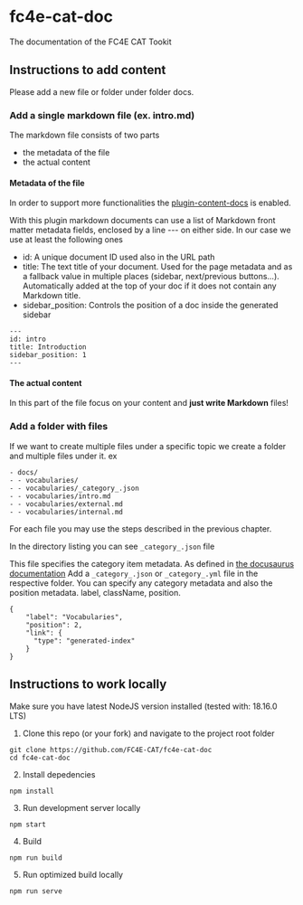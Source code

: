 # fc4e-cat-doc
The documentation of the FC4E CAT Tookit

## Instructions to add content

Please add a new file or folder under folder docs. 

### Add a single markdown file (ex. intro.md) 

The markdown file consists of two parts 

* the metadata of the file 
* the actual content

#### Metadata of the file 

In order to support more functionalities the [plugin-content-docs](https://docusaurus.io/docs/api/plugins/@docusaurus/plugin-content-docs) is enabled. 

With this plugin markdown documents can use a list of Markdown front matter metadata fields, enclosed by a line --- on either side.
In our case we use at least the following ones 

 - id: A unique document ID used also in the URL path	
 - title: The text title of your document. Used for the page metadata and as a fallback value in multiple places (sidebar, next/previous buttons...). Automatically added at the top of your doc if it does not contain any Markdown title.
- sidebar_position: Controls the position of a doc inside the generated sidebar
```
---
id: intro
title: Introduction
sidebar_position: 1
---
```

#### The actual content

In this part of the file focus on your content and **just write Markdown** files!

### Add a folder with files 

If we want to create multiple files under a specific topic we create a folder and multiple files under it. 
ex 

```
- docs/
- - vocabularies/
- - vocabularies/_category_.json
- - vocabularies/intro.md 
- - vocabularies/external.md 
- - vocabularies/internal.md 

```
For each file you may use the steps described in the previous chapter. 

In the directory listing you can see ```_category_.json``` file

This file specifies the category item metadata. As defined in [the docusaurus documentation](https://docusaurus.io/docs/sidebar/autogenerated#category-item-metadata)
Add a ```_category_.json``` or ```_category_.yml``` file in the respective folder. You can specify any category metadata and also the position metadata. label, className, position.


```
{
    "label": "Vocabularies",
    "position": 2,
    "link": {
      "type": "generated-index"
    }
}
```

## Instructions to work locally

Make sure you have latest NodeJS version installed (tested with: 18.16.0 LTS)

1. Clone this repo (or your fork) and navigate to the project root folder
```
git clone https://github.com/FC4E-CAT/fc4e-cat-doc
cd fc4e-cat-doc
```

2. Install depedencies
```
npm install
```

3. Run development server locally
```
npm start
```

4. Build
```
npm run build
```

5. Run optimized build locally
```
npm run serve
```
